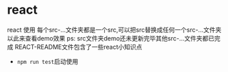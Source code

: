 # react
react 使用
每个src-...文件夹都是一个src,可以把src替换成任何一个src-...文件夹以此来查看demo效果
ps: src文件夹demo还未更新完毕其他src-...文件夹都已完成
REACT-README文件包含了一些react小知识点
* `npm run test`启动使用